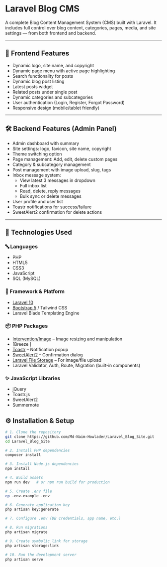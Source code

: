 # Laravel Blog CMS

A complete Blog Content Management System (CMS) built with Laravel. It includes full control over blog content, categories, pages, media, and site settings — from both frontend and backend.

---

## 🚀 Frontend Features

- Dynamic logo, site name, and copyright
- Dynamic page menu with active page highlighting
- Search functionality for posts
- Dynamic blog post listing
- Latest posts widget
- Related posts under single post
- Dynamic categories and subcategories
- User authentication (Login, Register, Forgot Password)
- Responsive design (mobile/tablet friendly)

---

## 🛠 Backend Features (Admin Panel)

- Admin dashboard with summary
- Site settings: logo, favicon, site name, copyright
- Theme switching option
- Page management: Add, edit, delete custom pages
- Category & subcategory management
- Post management with image upload, slug, tags
- Inbox message system:
  - View latest 3 messages in dropdown
  - Full inbox list
  - Read, delete, reply messages
  - Bulk sync or delete messages
- User profile and user list
- Toastr notifications for success/failure
- SweetAlert2 confirmation for delete actions

---

## 🧪 Technologies Used

### 🔤 Languages
- PHP
- HTML5
- CSS3
- JavaScript
- SQL (MySQL)

### 🧰 Framework & Platform
- [Laravel 10](https://laravel.com/)
- [Bootstrap 5](https://getbootstrap.com/) / Tailwind CSS 
- Laravel Blade Templating Engine

### 📦 PHP Packages
- [Intervention/Image](http://image.intervention.io/) – Image resizing and manipulation
- [Breeze ] 
- [Toastr](https://codeseven.github.io/toastr/) – Notification popup
- [SweetAlert2](https://sweetalert2.github.io/) – Confirmation dialog
- [Laravel File Storage](https://laravel.com/docs/10.x/filesystem) – For image/file upload
- Laravel Validator, Auth, Route, Migration (built-in components)

### ✨ JavaScript Libraries
- jQuery
- Toastr.js
- SweetAlert2
- Summernote



## ⚙️ Installation & Setup

```bash
# 1. Clone the repository
git clone https://github.com/Md-Naim-Howlader/Laravel_Blog_Site.git
cd Laravel_Blog_Site

# 2. Install PHP dependencies
composer install

# 3. Install Node.js dependencies
npm install

# 4. Build assets
npm run dev   # or npm run build for production

# 5. Create .env file
cp .env.example .env

# 6. Generate application key
php artisan key:generate

# 7. Configure .env (DB credentials, app name, etc.)

# 8. Run migrations 
php artisan migrate

# 9. Create symbolic link for storage
php artisan storage:link

# 10. Run the development server
php artisan serve
